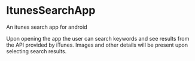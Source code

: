 # ItunesSearchApp
An itunes search app for android


Upon opening the app the user can search keywords and see results from the API provided by iTunes. Images and other details will be present upon selecting search results.
